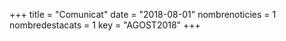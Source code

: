 +++
title             = "Comunicat"
date              = "2018-08-01"
nombrenoticies    = 1
nombredestacats   = 1
key               = "AGOST2018"
+++
